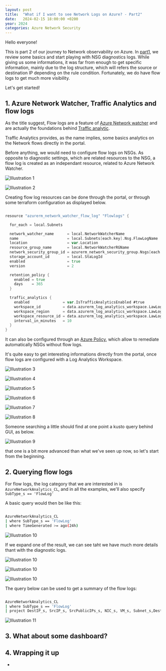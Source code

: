 ```yaml
---
layout: post
title:  "What if I want to see Network Logs on Azure? - Part2"
date:   2024-02-15 18:00:00 +0200
year: 2024
categories: Azure Network Security
---
```



Hello everyone!

This is part 2 of our journey to Network observability on Azure.
In [part1](/_posts/2024-02-10-What_if_I_want_to_see_Network_logs_in_Azure_part1.markdown), we review some basics and start playing with NSG diagnostics logs.
While giving us some informations, it was far from enough to get specific information, mainly due to the log structure, which will refers the source or destination IP depending on the rule condition.
Fortunately, we do have flow logs to get much more visibility.

Let's get started!
  
## 1. Azure Network Watcher, Traffic Analytics and flow logs

As the title suggest, Flow logs are a feature of [Azure Network watcher](https://learn.microsoft.com/en-us/azure/network-watcher/network-watcher-overview) and are actually the foundations behind [Traffic analytic](https://learn.microsoft.com/en-us/azure/network-watcher/traffic-analytics). 

Traffic Analytics provides, as the name implies, some basics analytics on the Network flows directly in the portal.

Before anything, we would need to configure flow logs on NSGs. As opposite to diagnostic settings, which are related resources to the NSG, a flow log is created as an independant resource, related to Azure Network Watcher.

![Illustration 1](/assets/fwobs/flowlog01.png)

![Illustration 2](/assets/fwobs/flowlog02.png)

Creating flow log resources can be done through the portal, or through some terraform configuration as displayed below.

```go

resource "azurerm_network_watcher_flow_log" "Flowlogs" {

  for_each = local.Subnets

  network_watcher_name      = local.NetworkWatcherName
  name                      = local.Subnets[each.key].Nsg.FlowLogName
  location                  = var.Location
  resource_group_name       = local.NetworkWatcherRGName
  network_security_group_id = azurerm_network_security_group.Nsgs[each.key].id
  storage_account_id        = local.StaLogId
  enabled                   = true
  version                   = 2

  retention_policy {
    enabled = true
    days    = 365
  }

  traffic_analytics {
    enabled               = var.IsTrafficAnalyticsEnabled #true
    workspace_id          = data.azurerm_log_analytics_workspace.LawLog.workspace_id
    workspace_region      = data.azurerm_log_analytics_workspace.LawLog.location
    workspace_resource_id = data.azurerm_log_analytics_workspace.LawLog.id
    interval_in_minutes   = 10
  }
}

```

It can also be configured through an [Azure Policy](https://www.azadvertizer.net/azpolicyadvertizer/e920df7f-9a64-4066-9b58-52684c02a091.html), which allow to remediate automatically NSGs without flow logs.

It's quite easy to get interesting informations directly from the portal, once flow logs are configured with a Log Analytics Workspace.

![Illustration 3](/assets/fwobs/ta01.png)

![Illustration 4](/assets/fwobs/ta02.png)

![Illustration 5](/assets/fwobs/ta03.png)

![Illustration 6](/assets/fwobs/ta04.png)

![Illustration 7](/assets/fwobs/ta05.png)

![Illustration 8](/assets/fwobs/ta06.png)

Someone searching a little should find at one point a kusto query behind GUI, as below.

![Illustration 9](/assets/fwobs/ta07.png)

that one is a bit more advanced than what we've seen up now, so let's start from the beginning.

## 2. Querying flow logs

For flow logs, the log category that we are interested in is `AzureNetworkAnalytics_CL`, and in all the examples, we'll also specify `SubType_s == 'FlowLog'`

A basic query would then be like this:

```bash

AzureNetworkAnalytics_CL
| where SubType_s == 'FlowLog'
| where TimeGenerated >= ago(24h)

```
![Illustration 10](/assets/fwobs/flowlog03.png)

If we expand one of the result, we can see taht we have much more details thant with the diagnostic logs.

![Illustration 10](/assets/fwobs/flowlog04.png)

![Illustration 10](/assets/fwobs/flowlog05.png)

![Illustration 10](/assets/fwobs/flowlog06.png)


The query below can be used to get a summary of the flow logs:

```bash

AzureNetworkAnalytics_CL
| where SubType_s == 'FlowLog'
| project DestIP_s, SrcIP_s, SrcPublicIPs_s, NIC_s, VM_s, Subnet_s,DestPort_d, L4Protocol_s, L7Protocol_s, FlowStatus_s, FlowDirection_s,FlowType_s,NSGList_s, NSGRules_s, NSGRuleType_s, FlowStartTime_t, FlowEndTime_t

```

![Illustration 11](./Img/kql056.png)

## 3. What about some dashboard?



## 4. Wrapping it up

- 